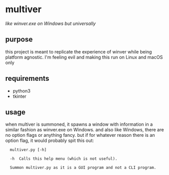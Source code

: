 # multiver

*like winver.exe on Windows but universally*

## purpose

this project is meant to replicate the experience of winver while being platform agnostic. I'm feeling evil and making this run on Linux and macOS only

## requirements

* python3
* tkinter

## usage

when multiver is summoned, it spawns a window with information in a similar fashion as winver.exe on Windows. and also like Windows, there are no option flags or anything fancy. but if for whatever reason there is an option flag, it would probably spit this out:

```
  multiver.py [-h]

  -h  Calls this help menu (which is not useful).

  Summon multiver.py as it is a GUI program and not a CLI program.
```


